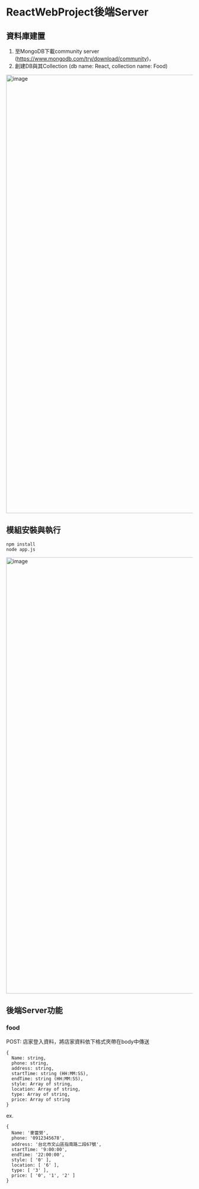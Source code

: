 # ReactWebProject後端Server

## 資料庫建置
1. 至MongoDB下載community server (https://www.mongodb.com/try/download/community)，
2. 創建DB與其Collection (db name: React, collection name: Food)
<img width="1183" alt="image" src="https://user-images.githubusercontent.com/50900244/172546088-ef50a877-d6a5-479c-ab3e-b4e8f4a248d2.png">

## 模組安裝與執行
```
npm install
node app.js
```
<img width="1177" alt="image" src="https://user-images.githubusercontent.com/50900244/172546342-5316c6fc-2065-490f-b17f-c11cc633111b.png">


## 後端Server功能
### food
POST: 店家登入資料，將店家資料依下格式夾帶在body中傳送
```
{
  Name: string,
  phone: string,
  address: string,
  startTime: string (HH:MM:SS),
  endTime: string (HH:MM:SS),
  style: Array of string,
  location: Array of string,
  type: Array of string,
  price: Array of string
}
```
ex.
```
{
  Name: '麥當勞',
  phone: '0912345678',
  address: '台北市文山區指南路二段67號',
  startTime: '9:00:00',
  endTime: '22:00:00',
  style: [ '0' ],
  location: [ '6' ],
  type: [ '3' ],
  price: [ '0', '1', '2' ]
}
```




